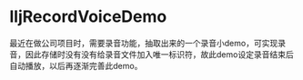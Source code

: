 # lljRecordVoiceDemo
最近在做公司项目时，需要录音功能，抽取出来的一个录音小demo，可实现录音，因此存储时没有没有给录音文件加入唯一标识符，故此demo设定录音结束后自动播放，以后再逐渐完善此demo。
